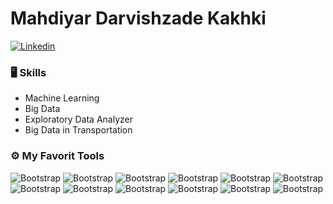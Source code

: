 # Mahdiyar Darvishzade Kakhki

[![Linkedin](https://img.shields.io/badge/-LinkedIn-blue?style=flat&logo=Linkedin&logoColor=white)](https://www.linkedin.com/in/mahdiyar-darvishzadeh-a64567133/)

### 🖥 Skills

- Machine Learning
- Big Data
- Exploratory Data Analyzer
- Big Data in Transportation  

### ⚙️ My Favorit Tools

![Bootstrap](https://img.shields.io/badge/-Dask-black?logo=dask) ![Bootstrap](https://img.shields.io/badge/-Pandas-05122A?logo=pandas) ![Bootstrap](https://img.shields.io/badge/-numpy-05122A?logo=numpy) ![Bootstrap](https://img.shields.io/badge/-Visual%20Studio%20Code-05122A?logo=visualstudiocode) ![Bootstrap](https://img.shields.io/badge/-Microsoft%20SQL%20Server-05122A?logo=microsoftsqlserver) ![Bootstrap](https://img.shields.io/badge/-Anaconda-05122A?logo=anaconda) ![Bootstrap](https://img.shields.io/badge/-Tableau-05122A?logo=tableau) 
![Bootstrap](https://img.shields.io/badge/-Power%20Bi-05122A?logo=powerbi) ![Bootstrap](https://img.shields.io/badge/-SciPy-05122A?logo=scipy)
![Bootstrap](https://img.shields.io/badge/-Scikit%20Learn-05122A?logo=scikitlearn) ![Bootstrap](https://img.shields.io/badge/-QGIS-05122A?logo=qgis) ![Bootstrap](https://img.shields.io/badge/-Plotly-05122A?logo=plotly)
